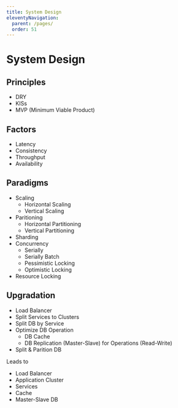 ```yaml
---
title: System Design
eleventyNavigation:
  parent: /pages/
  order: 51
---
```


# System Design

## Principles

- DRY
- KISs
- MVP (Minimum Viable Product)

## Factors

- Latency
- Consistency
- Throughput
- Availability

## Paradigms

- Scaling
  - Horizontal Scaling
  - Vertical Scaling
- Paritioning
  - Horizontal Partitioning
  - Vertical Partitioning
- Sharding
- Concurrency
  - Serially
  - Serially Batch
  - Pessimistic Locking
  - Optimistic Locking
- Resource Locking

## Upgradation

- Load Balancer
- Split Services to Clusters
- Split DB by Service
- Optimize DB Operation
  - DB Cache
  - DB Replication (Master-Slave) for Operations (Read-Write)
- Split & Parition DB

Leads to

- Load Balancer
- Application Cluster
- Services
- Cache
- Master-Slave DB
